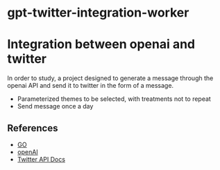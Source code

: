 # gpt-twitter-integration-worker

# Integration between openai and twitter

In order to study, a project designed to generate a message through the openai API and send it to twitter in the form of a message.

- Parameterized themes to be selected, with treatments not to repeat
- Send message once a day

## References

- [GO](https://go.dev)
- [openAI](https://openai.com)
- [Twitter API Docs](https://developer.twitter.com/en/docs/twitter-api)
